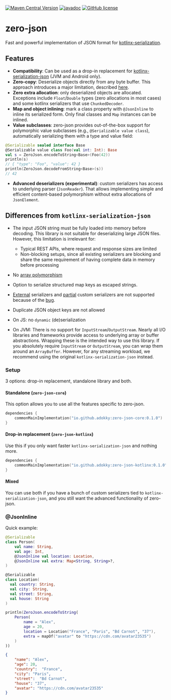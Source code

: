 [![Maven Central Version](https://img.shields.io/maven-central/v/io.github.adokky/zero-json-core)](https://mvnrepository.com/artifact/io.github.adokky/zero-json-core)
[![javadoc](https://javadoc.io/badge2/io.github.adokky/zero-json-core/javadoc.svg)](https://javadoc.io/doc/io.github.adokky/zero-json-core)
[![GitHub license](https://img.shields.io/badge/license-Apache%20License%202.0-blue.svg?style=flat)](https://www.apache.org/licenses/LICENSE-2.0)

# zero-json

Fast and powerful implementation of JSON format for [kotlinx-serialization](https://github.com/Kotlin/kotlinx.serialization).

## Features

* **Compatibility**: Can be used as a drop-in replacement for [kotlinx-serialization-json](https://github.com/Kotlin/kotlinx.serialization/tree/master) (JVM and Android only).
* **Zero-copy**: Deserialize objects directly from any byte buffer. This approach introduces a major limitation, described [here](#differences-from-kotlinx-serialization-json).
* **Zero extra allocation**: only deserialized objects are allocated. Exceptions include `Float`/`Double` types (zero allocations in most cases) and some kotlinx serializers that use `ChunkedDecoder`.
* **Map and object inlining**: mark a class property with `@JsonInline` to inline its serialized form. Only final classes and `Map` instances can be inlined.
* **Value subclasses**: zero-json provides out-of-the-box support for polymorphic value subclasses (e.g., `@Serializable value class`), automatically serializing them with a type and value field:
```kotlin
@Serializable sealed interface Base
@Serializable value class Foo(val int: Int): Base
val s = ZeroJson.encodeToString<Base>(Foo(42))
println(s)
// { "type": "Foo", "value": 42 }
println(ZeroJson.decodeFromString<Base>(s))
// 42
```
* **Advanced deserializers (experimental)**: custom serializers has access to underlying parser (`JsonReader`). That allows implementing simple and efficient content-based polymorphism without extra allocations of `JsonElement`.

## Differences from `kotlinx-serialization-json`

* The input JSON string must be fully loaded into memory before decoding. This library is not suitable for deserializing large JSON files. However, this limitation is irrelevant for:
    * Typical REST APIs, where request and response sizes are limited
    * Non-blocking setups, since all existing serializers are blocking and share the same requirement of having complete data in memory before processing
* No [array polymorphism](https://kotlinlang.org/api/kotlinx.serialization/kotlinx-serialization-json/kotlinx.serialization.json/-json-builder/use-array-polymorphism.html)
* Option to serialize structured map keys as escaped strings.
* [External][external-ser] serializers and [partial][partial-ser] custom serializers are not supported because of the [bug][descriptor-bug].
* Duplicate JSON object keys are not allowed
* On JS: no `dynamic` (de)serialization 
* On JVM: There is no support for `InputStream`/`OutputStream`. Nearly all I/O libraries and frameworks provide access to underlying array or buffer abstractions. Wrapping these is the intended way to use this library. If you absolutely require `InputStream` or `OutputStream`, you can wrap them around an `ArrayBuffer`. However, for any streaming workload, we recommend using the original `kotlinx-serialization-json` instead.


  [external-ser]: https://github.com/Kotlin/kotlinx.serialization/blob/master/docs/serializers.md#deriving-external-serializer-for-another-kotlin-class-experimental
  [partial-ser]: https://github.com/Kotlin/kotlinx.serialization/blob/master/formats/json-tests/commonTest/src/kotlinx/serialization/features/PartiallyCustomSerializerTest.kt
  [descriptor-bug]: https://github.com/Kotlin/kotlinx.serialization/issues/2549

### Setup

3 options: drop-in replacement, standalone library and both.

#### Standalone (`zero-json-core`)

This option allows you to use all the features specific to zero-json.

```kotlin
dependencies {
    commonMainImplementation("io.github.adokky:zero-json-core:0.1.0")
}
```

#### Drop-in replacement  (`zero-json-kotlinx`)

Use this if you only want faster `kotlinx-serialization-json` and nothing more.

```kotlin
dependencies {
    commonMainImplementation("io.github.adokky:zero-json-kotlinx:0.1.0")
}
```

#### Mixed

You can use both if you have a bunch of custom serializers tied to `kotlinx-serialization-json`, and you still want the advanced functionality of zero-json.

### @JsonInline

Quick example:

```kotlin
@Serializable
class Person(
    val name: String,
    val age: Int, 
    @JsonInline val location: Location,
    @JsonInline val extra: Map<String, String>?,
)

@Serializable
class Location(
  val country: String,
  val city: String,
  val street: String,
  val house: String
)

println(ZeroJson.encodeToString(
    Person(
        name = "Alex",
        age = 20,
        location = Location("France", "Paris", "Bd Carnot", "37"),
        extra = mapOf("avatar" to "https://cdn.com/avatar23535")
    )
))
```

```json
{
    "name": "Alex",
    "age": 20,
    "country":  "France",
    "city": "Paris",
    "street":  "Bd Carnot",
    "house": "37",
    "avatar": "https://cdn.com/avatar23535"
}
```

